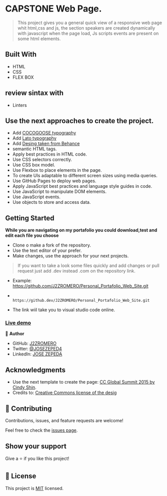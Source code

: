 # CAPSTONE Web Page.
> This project gives you a general quick view of a responsive web page whit html,css and js, the section speakers are created dynamically with javascript when the page load, Js scripts events are present on some html elements.

## Built With
- HTML
- CSS
- FLEX BOX

## review sintax with
- Linters

## Use the next approaches to create the project.
- Add [COCOGOOSE typography](https://www.dafont.com/es/cocogoose.font) 
- Add [Lato typography](http://fonts.cdnfonts.com/css/lato) 
- Add [Desing taken from Behance](https://www.behance.net/gallery/29845175/CC-Global-Summit-2015) 
- semantic HTML tags.
- Apply best practices in HTML code.
- Use CSS selectors correctly.
- Use CSS box model.
- Use Flexbox to place elements in the page.
- To create UIs adaptable to different screen sizes using media queries.
- Use GitHub Pages to deploy web pages.
- Apply JavaScript best practices and language style guides in code.
- Use JavaScript to manipulate DOM elements.
- Use JavaScript events.
- Use objects to store and access data.



## Getting Started
**While you are navigating on my portafolio you could download,test and edit each file you choose**
- Clone o make a fork of the repository.
- Use the text editor of your prefer.
- Make changes, use the approach for your next projects.
> If you want to take a look some files quickly and add changes or pull request just add .dev instead .com on the   repository link.
- Example:   https://github.com/J2ZROMERO/Personal_Portafolio_Web_Site.git
-            https://github.dev/J2ZROMERO/Personal_Portafolio_Web_Site.git
- The link wiil take you to visual studio code online.



### [Live demo ](https://j2zromero.github.io/Responsive-webPage/)


👤 **Author**

- GitHub: [J2ZROMERO](@https://github.com/J2ZROMERO)
- Twitter: [@JOSEZEPED4](https://twitter.com/JOSEZEPED4)
- LinkedIn: [JOSE ZEPEDA](https://www.linkedin.com/in/jose-zepeda-733ab91ab/)

## Acknowledgments

- Use the next template to create the page: [CC Global Summit 2015 by Cindy Shin](https://www.behance.net/gallery/29845175/CC-Global-Summit-2015).
- Credits to: [Creative Commons license of the desig](https://creativecommons.org/licenses/by-nc/4.0/)

## 🤝 Contributing

Contributions, issues, and feature requests are welcome!

Feel free to check the [issues page](../../issues/).

## Show your support

Give a ⭐️ if you like this project!



## 📝 License

This project is [MIT](./LICENSE) licensed.
